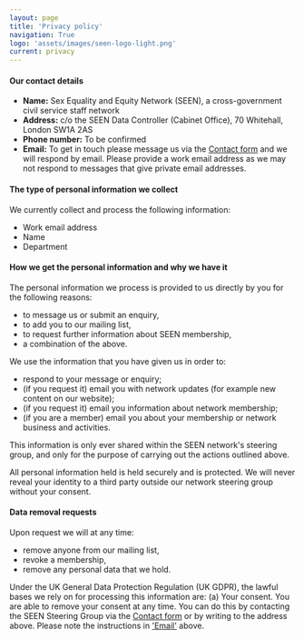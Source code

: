 ```yaml
---
layout: page
title: 'Privacy policy'
navigation: True
logo: 'assets/images/seen-logo-light.png'
current: privacy
---
```


#### Our contact details

- **Name:** Sex Equality and Equity Network (SEEN), a cross-government civil service staff network
- **Address:** c/o the SEEN Data Controller (Cabinet Office), 70 Whitehall, London SW1A 2AS
- **Phone number:** To be confirmed
- **Email:** To get in touch please message us via the [Contact form](/contact) and we will respond by email. Please provide a work email address as we may not respond to messages that give private email addresses.

#### The type of personal information we collect

We currently collect and process the following information:
- Work email address
- Name
- Department

#### How we get the personal information and why we have it

The personal information we process is provided to us directly by you for the following reasons:
- to message us or submit an enquiry,
- to add you to our mailing list,
- to request further information about SEEN membership,
- a combination of the above.

We use the information that you have given us in order to:
- respond to your message or enquiry;
- (if you request it) email you with network updates (for example new content on our website);
- (if you request it) email you information about network membership;
- (if you are a member) email you about your membership or network business and activities.

This information is only ever shared within the SEEN network's steering group, and only for the purpose of carrying out the actions outlined above.

All personal information held is held securely and is protected. We will never reveal your identity to a third party outside our network steering group without your consent.

#### Data removal requests

Upon request we will at any time:
- remove anyone from our mailing list,
- revoke a membership,
- remove any personal data that we hold.

Under the UK General Data Protection Regulation (UK GDPR), the lawful bases we rely on for processing this information are: 
(a) Your consent. You are able to remove your consent at any time. You can do this by contacting the SEEN Steering Group via the [Contact form](/contact/) or by writing to the address above. Please note the instructions in ['Email'](#our-contact-details) above.
